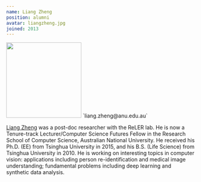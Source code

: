 ```yaml
---
name: Liang Zheng
position: alumni
avatar: liangzheng.jpg
joined: 2013
---
```


<img width="200" src="{{site.baseurl}}/images/people/{{page.avatar}}" data-action="zoom">
<i class="fa fa-envelope-o"></i> `liang.zheng@anu.edu.au`


[Liang Zheng](http://www.liangzheng.com.cn/) was a post-doc researcher with the ReLER lab. He is now a Tenure-track Lecturer/Computer Science Futures Fellow in the Research School of Computer Science, Australian National University. He received his Ph.D. (EE) from Tsinghua University in 2015, and his B.S. (Life Science) from Tsinghua University in 2010. He is working on interesting topics in computer vision: applications including person re-identification and medical image understanding; fundamental problems including deep learning and synthetic data analysis.
